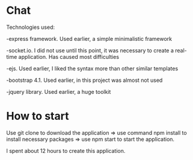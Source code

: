 # Chat
Technologies used:

-express framework. Used earlier, a simple minimalistic framework

-socket.io. I did not use until this point, it was necessary to create a real-time application. Has caused most difficulties

-ejs. Used earlier, I liked the syntax more than other similar templates

-bootstrap 4.1. Used earlier, in this project was almost not used

-jquery library. Used earlier, a huge toolkit

# How to start
Use git clone to download the application =>
use command npm install to install necessary packages =>
use npm start to start the application.

I spent about 12 hours to create this application.
